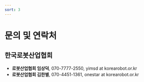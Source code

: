 ```yaml
---
sort: 3
---
```


# 문의 및 연락처

## 한국로봇산업협회
- **로봇산업협회 임상덕**, 070-7777-2550, yimsd at korearobot.or.kr
- **로봇산업협회 김한별**, 070-4451-1361, onestar at korearobot.or.kr
